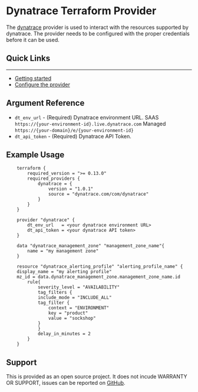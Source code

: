 # Dynatrace Terraform Provider

The [dynatrace] provider is used to interact with the resources supported by dynatrace. The provider needs to be configured with the proper credentials before it can be used.

## Quick Links

---

* [Getting started]
* [Configure the provider]

## Argument Reference

* `dt_env_url` - (Required) Dynatrace environment URL. SAAS `https://{your-environment-id}.live.dynatrace.com` Managed `https://{your-domain}/e/{your-environment-id}`
* `dt_api_token` - (Required) Dynatrace API Token.

## Example Usage

```hcl
    terraform {
        required_version = ">= 0.13.0"
        required_providers {
            dynatrace = {
                version = "1.0.1"
                source = "dynatrace.com/com/dynatrace"
            }
        }
    }

    provider "dynatrace" {
        dt_env_url   = <your dynatrace environment URL>
        dt_api_token = <your dynatrace API token>
    }

    data "dynatrace_management_zone" "management_zone_name"{
        name = "my management zone"
    }

    resource "dynatrace_alerting_profile" "alerting_profile_name" {
    display_name = "my alerting profile"
    mz_id = data.dynatrace_management_zone.management_zone_name.id
        rule{
            severity_level = "AVAILABILITY"
            tag_filters {
            include_mode = "INCLUDE_ALL"
            tag_filter {
                context = "ENVIRONMENT"
                key = "product"
                value = "sockshop"
            }
            }
            delay_in_minutes = 2
        }
    }
```

## Support

This is provided as an open source project. It does not incude WARRANTY OR SUPPORT, issues can be reported on [GitHub].

[dynatrace]: https://www.dynatrace.com/
[Getting started]: ./guides/getting_started.md
[Configure the provider]: ./guides/provider_configuration.md
[GitHub]: https://github.com/luisr-escobar/terraform-provider-dynatrace/issues